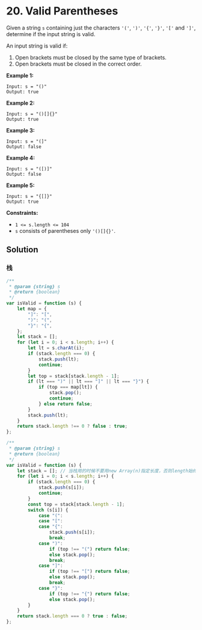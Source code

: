 # 20. Valid Parentheses

Given a string `s` containing just the characters `'('`, `')'`, `'{'`, `'}'`, `'['` and `']'`, determine if the input string is valid.

An input string is valid if:

1. Open brackets must be closed by the same type of brackets.
2. Open brackets must be closed in the correct order.

**Example 1:**

```
Input: s = "()"
Output: true
```

**Example 2:**

```
Input: s = "()[]{}"
Output: true
```

**Example 3:**

```
Input: s = "(]"
Output: false
```

**Example 4:**

```
Input: s = "([)]"
Output: false
```

**Example 5:**

```
Input: s = "{[]}"
Output: true
```

**Constraints:**

-   `1 <= s.length <= 104`
-   `s` consists of parentheses only `'()[]{}'`.

## Solution

### 栈

```javascript
/**
 * @param {string} s
 * @return {boolean}
 */
var isValid = function (s) {
    let map = {
        "]": "[",
        ")": "(",
        "}": "{",
    };
    let stack = [];
    for (let i = 0; i < s.length; i++) {
        let lt = s.charAt(i);
        if (stack.length === 0) {
            stack.push(lt);
            continue;
        }
        let top = stack[stack.length - 1];
        if (lt === ")" || lt === "]" || lt === "}") {
            if (top === map[lt]) {
                stack.pop();
                continue;
            } else return false;
        }
        stack.push(lt);
    }
    return stack.length !== 0 ? false : true;
};
```

```javascript
/**
 * @param {string} s
 * @return {boolean}
 */
var isValid = function (s) {
    let stack = []; // 当栈用的时候不要用new Array(n)指定长度，否则length始终等于n
    for (let i = 0; i < s.length; i++) {
        if (stack.length === 0) {
            stack.push(s[i]);
            continue;
        }
        const top = stack[stack.length - 1];
        switch (s[i]) {
            case "(":
            case "[":
            case "{":
                stack.push(s[i]);
                break;
            case ")":
                if (top !== "(") return false;
                else stack.pop();
                break;
            case "]":
                if (top !== "[") return false;
                else stack.pop();
                break;
            case "}":
                if (top !== "{") return false;
                else stack.pop();
        }
    }
    return stack.length === 0 ? true : false;
};
```
